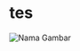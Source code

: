 # tes
![Nama Gambar](https://github.com/ZabrynaAndiny11/lab-oop/blob/H071221066/src/H071221066/Pertemuan_6/ujij.png)
